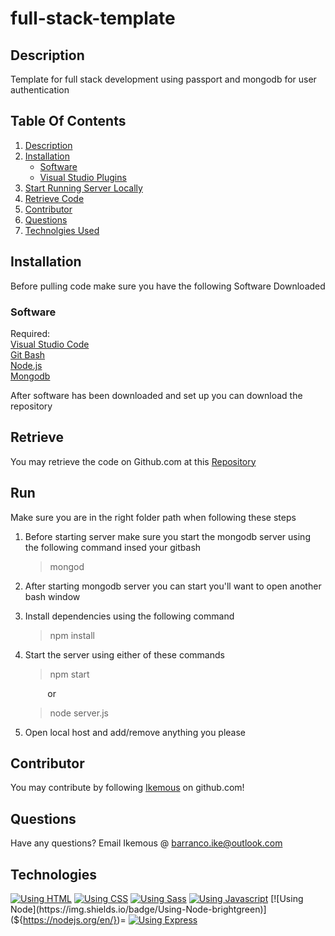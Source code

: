 # full-stack-template

## Description

Template for full stack development using passport and mongodb for user authentication

## Table Of Contents

1. [Description](##Description)
2. [Installation](##Installation)
   - [Software](###Software)
   - [Visual Studio Plugins](###Plugins)
3. [Start Running Server Locally](##Run)
4. [Retrieve Code](##Retrieve)
5. [Contributor](##Contributor)
6. [Questions](##Questions)
7. [Technolgies Used](##Technologies)

## Installation

Before pulling code make sure you have the following Software Downloaded

### Software

Required: <br />
[Visual Studio Code](https://visualstudio.microsoft.com/)<br />
[Git Bash](https://gitforwindows.org/)<br />
[Node.js](https://nodejs.org/en/)<br />
[Mongodb](https://www.mongodb.com/try/download/community)<br />

After software has been downloaded and set up you can download the repository

## Retrieve

You may retrieve the code on Github.com at this [Repository](https://github.com/ikemous/full-stack-template)

## Run

Make sure you are in the right folder path when following these steps

1. Before starting server make sure you start the mongodb server using the following command insed your gitbash
   > mongod
2. After starting mongodb server you can start you'll want to open another bash window
3. Install dependencies using the following command
   > npm install
4. Start the server using either of these commands

   > npm start<br />

   &nbsp; &nbsp; &nbsp; &nbsp; &nbsp;or

   > node server.js

5. Open local host and add/remove anything you please

## Contributor

You may contribute by following [Ikemous](https://github.com/ikemous) on github.com!

## Questions

Have any questions? Email Ikemous @ barranco.ike@outlook.com

## Technologies

[![Using HTML](https://img.shields.io/badge/Using-HTML-orange)](https://www.w3schools.com/html/)
[![Using CSS](https://img.shields.io/badge/Using-CSS-blue)](https://www.w3schools.com/css/)
[![Using Sass](https://img.shields.io/badge/Using-Sass-pink)](https://www.w3schools.com/css/)
[![Using Javascript](https://img.shields.io/badge/Using-Javascript-yellow)](${https://www.javascript.com/})
[![Using Node](https://img.shields.io/badge/Using-Node-brightgreen)](${https://nodejs.org/en/})=
[![Using Express](https://img.shields.io/badge/Using-Express-lightgreen)](${https://nodejs.org/en/})
